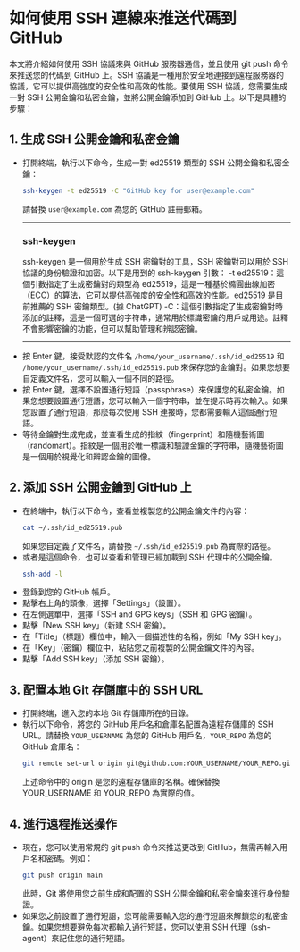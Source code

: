 # 如何使用 SSH 連線來推送代碼到 GitHub
本文將介紹如何使用 SSH 協議來與 GitHub 服務器通信，並且使用 git push 命令來推送您的代碼到 GitHub 上。SSH 協議是一種用於安全地連接到遠程服務器的協議，它可以提供高強度的安全性和高效的性能。要使用 SSH 協議，您需要生成一對 SSH 公開金鑰和私密金鑰，並將公開金鑰添加到 GitHub 上。以下是具體的步驟：
## 1. 生成 SSH 公開金鑰和私密金鑰
- 打開終端，執行以下命令，生成一對 ed25519 類型的 SSH 公開金鑰和私密金鑰：
  ```bash
  ssh-keygen -t ed25519 -C "GitHub key for user@example.com"
  ```
  請替換 `user@example.com` 為您的 GitHub 註冊郵箱。
  ***
  ### ssh-keygen
  ssh-keygen 是一個用於生成 SSH 密鑰對的工具，SSH 密鑰對可以用於 SSH 協議的身份驗證和加密。以下是用到的 ssh-keygen 引數：
  -t ed25519：這個引數指定了生成密鑰對的類型為 ed25519，這是一種基於橢圓曲線加密（ECC）的算法，它可以提供高強度的安全性和高效的性能。ed25519 是目前推薦的 SSH 密鑰類型。(據 ChatGPT)
  -C：這個引數指定了生成密鑰對時添加的註釋，這是一個可選的字符串，通常用於標識密鑰的用戶或用途。註釋不會影響密鑰的功能，但可以幫助管理和辨認密鑰。
  ***
- 按 Enter 鍵，接受默認的文件名 `/home/your_username/.ssh/id_ed25519` 和 `/home/your_username/.ssh/id_ed25519.pub` 來保存您的金鑰對。如果您想要自定義文件名，您可以輸入一個不同的路徑。
- 按 Enter 鍵，選擇不設置通行短語（passphrase）來保護您的私密金鑰。如果您想要設置通行短語，您可以輸入一個字符串，並在提示時再次輸入。如果您設置了通行短語，那麼每次使用 SSH 連接時，您都需要輸入這個通行短語。
- 等待金鑰對生成完成，並查看生成的指紋（fingerprint）和隨機藝術圖（randomart）。指紋是一個用於唯一標識和驗證金鑰的字符串，隨機藝術圖是一個用於視覺化和辨認金鑰的圖像。
## 2. 添加 SSH 公開金鑰到 GitHub 上
- 在終端中，執行以下命令，查看並複製您的公開金鑰文件的內容：
  ```bash
  cat ~/.ssh/id_ed25519.pub
  ```
  如果您自定義了文件名，請替換 `~/.ssh/id_ed25519.pub` 為實際的路徑。
- 或者是這個命令，也可以查看和管理已經加載到 SSH 代理中的公開金鑰。
  ```bash
  ssh-add -l
  ```
- 登錄到您的 GitHub 帳戶。
- 點擊右上角的頭像，選擇「Settings」（設置）。
- 在左側選單中，選擇「SSH and GPG keys」（SSH 和 GPG 密鑰）。
- 點擊「New SSH key」（新建 SSH 密鑰）。
- 在「Title」（標題）欄位中，輸入一個描述性的名稱，例如「My SSH key」。
- 在「Key」（密鑰）欄位中，粘貼您之前複製的公開金鑰文件的內容。
- 點擊「Add SSH key」（添加 SSH 密鑰）。
## 3. 配置本地 Git 存儲庫中的 SSH URL
- 打開終端，進入您的本地 Git 存儲庫所在的目錄。
- 執行以下命令，將您的 GitHub 用戶名和倉庫名配置為遠程存儲庫的 SSH URL。請替換 `YOUR_USERNAME` 為您的 GitHub 用戶名，`YOUR_REPO` 為您的 GitHub 倉庫名：
  ```bash
  git remote set-url origin git@github.com:YOUR_USERNAME/YOUR_REPO.git
  ```
  上述命令中的 origin 是您的遠程存儲庫的名稱。確保替換 YOUR_USERNAME 和 YOUR_REPO 為實際的值。
## 4. 進行遠程推送操作
- 現在，您可以使用常規的 git push 命令來推送更改到 GitHub，無需再輸入用戶名和密碼。例如：
  ```bash
  git push origin main
  ```
  此時，Git 將使用您之前生成和配置的 SSH 公開金鑰和私密金鑰來進行身份驗證。
- 如果您之前設置了通行短語，您可能需要輸入您的通行短語來解鎖您的私密金鑰。如果您想要避免每次都輸入通行短語，您可以使用 SSH 代理（ssh-agent）來記住您的通行短語。

